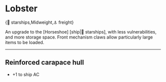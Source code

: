 # Lobster

{🚀 starships,Midweight,⚓ freight}

An upgrade to the [Horseshoe] [ship|🚀 starships], with less vulnerabilities, and more storage space. Front mechanism claws allow particularly large items to be loaded.

---

## **Reinforced carapace hull**
- +1 to ship AC
